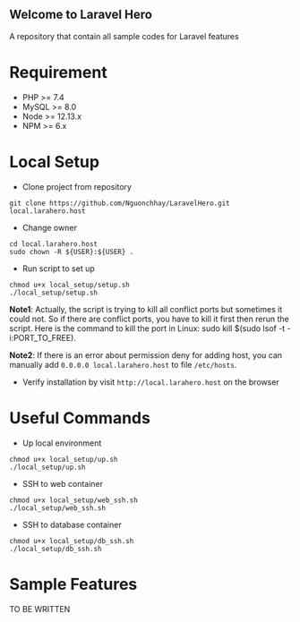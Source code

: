 Welcome to Laravel Hero
---

A repository that contain all sample codes for Laravel features

# Requirement

* PHP >= 7.4
* MySQL >= 8.0
* Node >= 12.13.x
* NPM >= 6.x

# Local Setup

* Clone project from repository
```
git clone https://github.com/Nguonchhay/LaravelHero.git local.larahero.host
```

* Change owner
```
cd local.larahero.host
sudo chown -R ${USER}:${USER} .
```

* Run script to set up
```
chmod u+x local_setup/setup.sh
./local_setup/setup.sh
```

__Note1__: Actually, the script is trying to kill all conflict ports but sometimes it could not. So if there are conflict ports, you have to kill it first then rerun the script.
Here is the command to kill the port in Linux: sudo kill $(sudo lsof -t -i:PORT_TO_FREE).

__Note2__: If there is an error about permission deny for adding host, you can manually add `0.0.0.0 local.larahero.host` to file `/etc/hosts`.

* Verify installation by visit `http://local.larahero.host` on the browser

# Useful Commands

* Up local environment
```
chmod u+x local_setup/up.sh
./local_setup/up.sh
```

* SSH to web container
```
chmod u+x local_setup/web_ssh.sh
./local_setup/web_ssh.sh
```

* SSH to database container
```
chmod u+x local_setup/db_ssh.sh
./local_setup/db_ssh.sh
```

# Sample Features
TO BE WRITTEN
